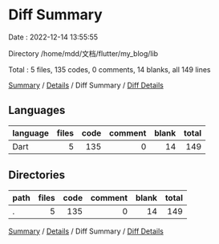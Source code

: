 # Diff Summary

Date : 2022-12-14 13:55:55

Directory /home/mdd/文档/flutter/my_blog/lib

Total : 5 files,  135 codes, 0 comments, 14 blanks, all 149 lines

[Summary](results.md) / [Details](details.md) / Diff Summary / [Diff Details](diff-details.md)

## Languages
| language | files | code | comment | blank | total |
| :--- | ---: | ---: | ---: | ---: | ---: |
| Dart | 5 | 135 | 0 | 14 | 149 |

## Directories
| path | files | code | comment | blank | total |
| :--- | ---: | ---: | ---: | ---: | ---: |
| . | 5 | 135 | 0 | 14 | 149 |

[Summary](results.md) / [Details](details.md) / Diff Summary / [Diff Details](diff-details.md)